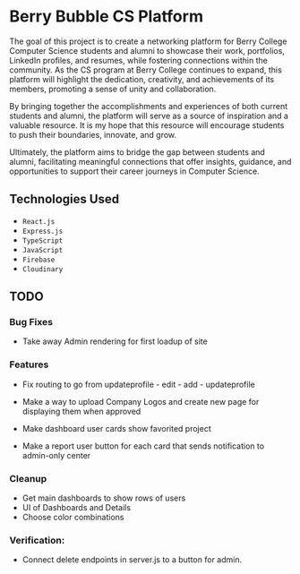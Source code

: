 # Berry Bubble CS Platform
The goal of this project is to create a networking platform for Berry College Computer Science students and alumni to showcase their work, portfolios, LinkedIn profiles, and resumes, while fostering connections within the community. As the CS program at Berry College continues to expand, this platform will highlight the dedication, creativity, and achievements of its members, promoting a sense of unity and collaboration.

By bringing together the accomplishments and experiences of both current students and alumni, the platform will serve as a source of inspiration and a valuable resource. It is my hope that this resource will encourage students to push their boundaries, innovate, and grow.

Ultimately, the platform aims to bridge the gap between students and alumni, facilitating meaningful connections that offer insights, guidance, and opportunities to support their career journeys in Computer Science.

## Technologies Used

- `React.js`
- `Express.js`
- `TypeScript`
- `JavaScript`
- `Firebase`
- `Cloudinary`

## TODO

### Bug Fixes
- Take away Admin rendering for first loadup of site

### Features

- Fix routing to go from updateprofile - edit - add - updateprofile

- Make a way to upload Company Logos and create new page for displaying them when approved

- Make dashboard user cards show favorited project

- Make a report user button for each card that sends notification to admin-only center

### Cleanup
- Get main dashboards to show rows of users
- UI of Dashboards and Details
- Choose color combinations

### Verification:
- Connect delete endpoints in server.js to a button for admin.
